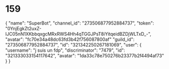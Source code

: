 # 159
{
    "name": "SuperBot",
    "channel_id": "273506877952884737",
    "token": "0YnjEgkZt2uxZ-IJC05nN1XKbbqxgcMRxRWS4Hh4qTGGJPsT8iYitqeidBZDjWLTxD_-",
    "avatar": "fc70e34a48dc63fd3b42f756087800af"
    "guild_id": "273506877952884737",
    "id": "321342250267181069",
    "user": {
        "username": "j suis un fdp",
        "discriminator": "7479",
        "id": "321333033154117642",
        "avatar": "1da33c78e750276b23377b2f4494af73"
    }
}
